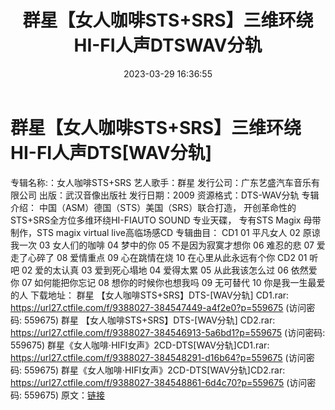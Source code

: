 ﻿---
title: 群星【女人咖啡STS+SRS】三维环绕HI-FI人声DTSWAV分轨
date: 2023-03-29 16:36:55
categories: DTS多声道制作
tags: 华语中文
---
# 群星【女人咖啡STS+SRS】三维环绕HI-FI人声DTS[WAV分轨]

专辑名称:：女人咖啡STS+SRS
艺人歌手：群星
发行公司：广东艺盛汽车音乐有限公司
出版：武汉音像出版社
发行日期：2009
资源格式：DTS-WAV分轨
专辑介绍：
中国（ASM）德国（STS）美国（SRS）联合打造，
开创革命性的 STS+SRS全方位多维环绕HI-FIAUTO SOUND 专业天碟，
专有STS Magix 母带制作，STS magix virtual live高临场感CD
专辑曲目：
CD1
01 平凡女人
02 原谅我一次
03 女人们的咖啡
04 梦中的你
05 不是因为寂寞才想你
06 难忍的悲
07 爱走了心碎了
08 爱情重点
09 心在跳情在烧
10 在心里从此永远有个你
CD2
01 听吧
02 爱的太认真
03 爱到死心塌地
04 爱得太累
05 从此我该怎么过
06 依然爱你
07 如何能把你忘记
08 想你的时候你也想我吗
09 无可替代
10 你是我一生最爱的人
下载地址：
群星 【女人咖啡STS+SRS】DTS-[WAV分轨] CD1.rar: https://url27.ctfile.com/f/9388027-384547449-a4f2e0?p=559675
(访问密码: 559675)
群星 【女人咖啡STS+SRS】DTS-[WAV分轨] CD2.rar: https://url27.ctfile.com/f/9388027-384546913-5a6bd1?p=559675
(访问密码: 559675)
群星《女人咖啡·HIFI女声》2CD-DTS[WAV分轨]CD1.rar: https://url27.ctfile.com/f/9388027-384548291-d16b64?p=559675
(访问密码: 559675)
群星《女人咖啡·HIFI女声》2CD-DTS[WAV分轨]CD2.rar: https://url27.ctfile.com/f/9388027-384548861-6d4c70?p=559675
(访问密码: 559675)
原文：[链接](https://blog.sina.com.cn/s/blog_1647c7e760103117g.html)